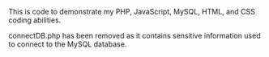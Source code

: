 This is code to demonstrate my PHP, JavaScript, MySQL, HTML, and CSS coding abilities.

connectDB.php has been removed as it contains sensitive information used to connect to the MySQL database.
